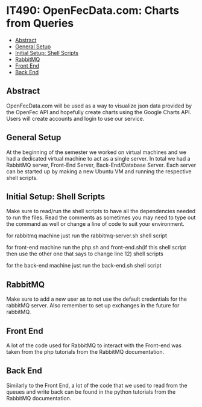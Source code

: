 # IT490: OpenFecData.com: Charts from Queries

- [Abstract](https://github.com/blueshelled99/IT490#abstract)
- [General Setup](https://github.com/blueshelled99/IT490#general-setup)
- [Initial Setup: Shell Scripts](https://github.com/blueshelled99/IT490#initial-setup-shell-scripts)
- [RabbitMQ](https://github.com/blueshelled99/IT490#rabbitmq)
- [Front End](https://github.com/blueshelled99/IT490#front-end)
- [Back End](https://github.com/blueshelled99/IT490#back-end)

## Abstract

OpenFecData.com will be used as a way to visualize json data provided by the OpenFec API and hopefully create charts using the Google Charts API. Users will create accounts and login to use our service. 

## General Setup

At the beginning of the semester we worked on virtual machines and we had a dedicated virtual machine to act as a single server. In total we had a RabbitMQ server, Front-End Server, Back-End/Database Server. Each server can be started up by making a new Ubuntu VM and running the respective shell scripts. 

## Initial Setup: Shell Scripts

Make sure to read/run the shell scripts to have all the dependencies needed to run the files.
Read the comments as sometimes you may need to type out the command as well or change a line of code to suit your environment.

for rabbitmq machine just run the rabbitmq-server.sh shell script

for front-end machine run the php.sh and front-end.sh(if this shell script then use the other one that says to change line 12) shell scripts

for the back-end machine just run the back-end.sh shell script

## RabbitMQ

Make sure to add a new user as to not use the default credentials for the rabbitMQ server. Also remember to set up exchanges in the future for rabbitMQ.

## Front End

A lot of the code used for RabbitMQ to interact with the Front-end was taken from the php tutorials from the RabbitMQ documentation. 

## Back End

Similarly to the Front End, a lot of the code that we used to read from the queues and write back can be found in the python tutorials from the RabbitMQ documentation. 
